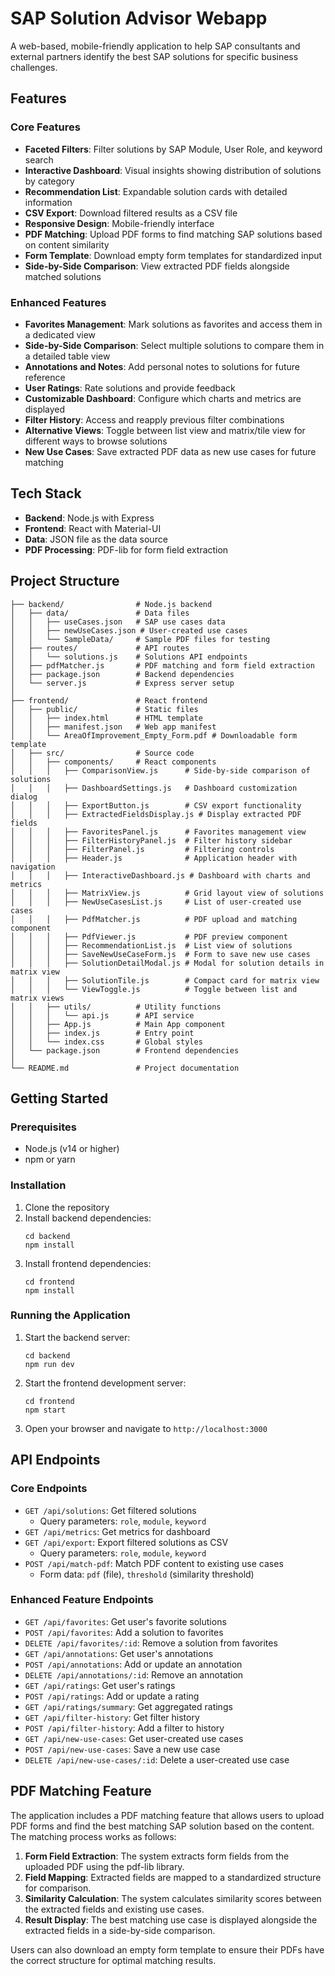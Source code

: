 # SAP Solution Advisor Webapp

A web-based, mobile-friendly application to help SAP consultants and external partners identify the best SAP solutions for specific business challenges.

## Features

### Core Features
- **Faceted Filters**: Filter solutions by SAP Module, User Role, and keyword search
- **Interactive Dashboard**: Visual insights showing distribution of solutions by category
- **Recommendation List**: Expandable solution cards with detailed information
- **CSV Export**: Download filtered results as a CSV file
- **Responsive Design**: Mobile-friendly interface
- **PDF Matching**: Upload PDF forms to find matching SAP solutions based on content similarity
- **Form Template**: Download empty form templates for standardized input
- **Side-by-Side Comparison**: View extracted PDF fields alongside matched solutions

### Enhanced Features
- **Favorites Management**: Mark solutions as favorites and access them in a dedicated view
- **Side-by-Side Comparison**: Select multiple solutions to compare them in a detailed table view
- **Annotations and Notes**: Add personal notes to solutions for future reference
- **User Ratings**: Rate solutions and provide feedback
- **Customizable Dashboard**: Configure which charts and metrics are displayed
- **Filter History**: Access and reapply previous filter combinations
- **Alternative Views**: Toggle between list view and matrix/tile view for different ways to browse solutions
- **New Use Cases**: Save extracted PDF data as new use cases for future matching

## Tech Stack

- **Backend**: Node.js with Express
- **Frontend**: React with Material-UI
- **Data**: JSON file as the data source
- **PDF Processing**: PDF-lib for form field extraction

## Project Structure

```
├── backend/                # Node.js backend
│   ├── data/               # Data files
│   │   ├── useCases.json   # SAP use cases data
│   │   ├── newUseCases.json # User-created use cases
│   │   └── SampleData/     # Sample PDF files for testing
│   ├── routes/             # API routes
│   │   └── solutions.js    # Solutions API endpoints
│   ├── pdfMatcher.js       # PDF matching and form field extraction
│   ├── package.json        # Backend dependencies
│   └── server.js           # Express server setup
│
├── frontend/               # React frontend
│   ├── public/             # Static files
│   │   ├── index.html      # HTML template
│   │   ├── manifest.json   # Web app manifest
│   │   └── AreaOfImprovement_Empty_Form.pdf # Downloadable form template
│   ├── src/                # Source code
│   │   ├── components/     # React components
│   │   │   ├── ComparisonView.js      # Side-by-side comparison of solutions
│   │   │   ├── DashboardSettings.js   # Dashboard customization dialog
│   │   │   ├── ExportButton.js        # CSV export functionality
│   │   │   ├── ExtractedFieldsDisplay.js # Display extracted PDF fields
│   │   │   ├── FavoritesPanel.js      # Favorites management view
│   │   │   ├── FilterHistoryPanel.js  # Filter history sidebar
│   │   │   ├── FilterPanel.js         # Filtering controls
│   │   │   ├── Header.js              # Application header with navigation
│   │   │   ├── InteractiveDashboard.js # Dashboard with charts and metrics
│   │   │   ├── MatrixView.js          # Grid layout view of solutions
│   │   │   ├── NewUseCasesList.js     # List of user-created use cases
│   │   │   ├── PdfMatcher.js          # PDF upload and matching component
│   │   │   ├── PdfViewer.js           # PDF preview component
│   │   │   ├── RecommendationList.js  # List view of solutions
│   │   │   ├── SaveNewUseCaseForm.js  # Form to save new use cases
│   │   │   ├── SolutionDetailModal.js # Modal for solution details in matrix view
│   │   │   ├── SolutionTile.js        # Compact card for matrix view
│   │   │   └── ViewToggle.js          # Toggle between list and matrix views
│   │   ├── utils/          # Utility functions
│   │   │   └── api.js      # API service
│   │   ├── App.js          # Main App component
│   │   ├── index.js        # Entry point
│   │   └── index.css       # Global styles
│   └── package.json        # Frontend dependencies
│
└── README.md               # Project documentation
```

## Getting Started

### Prerequisites

- Node.js (v14 or higher)
- npm or yarn

### Installation

1. Clone the repository
2. Install backend dependencies:
   ```
   cd backend
   npm install
   ```
3. Install frontend dependencies:
   ```
   cd frontend
   npm install
   ```

### Running the Application

1. Start the backend server:
   ```
   cd backend
   npm run dev
   ```
2. Start the frontend development server:
   ```
   cd frontend
   npm start
   ```
3. Open your browser and navigate to `http://localhost:3000`

## API Endpoints

### Core Endpoints
- `GET /api/solutions`: Get filtered solutions
  - Query parameters: `role`, `module`, `keyword`
- `GET /api/metrics`: Get metrics for dashboard
- `GET /api/export`: Export filtered solutions as CSV
  - Query parameters: `role`, `module`, `keyword`
- `POST /api/match-pdf`: Match PDF content to existing use cases
  - Form data: `pdf` (file), `threshold` (similarity threshold)

### Enhanced Feature Endpoints
- `GET /api/favorites`: Get user's favorite solutions
- `POST /api/favorites`: Add a solution to favorites
- `DELETE /api/favorites/:id`: Remove a solution from favorites
- `GET /api/annotations`: Get user's annotations
- `POST /api/annotations`: Add or update an annotation
- `DELETE /api/annotations/:id`: Remove an annotation
- `GET /api/ratings`: Get user's ratings
- `POST /api/ratings`: Add or update a rating
- `GET /api/ratings/summary`: Get aggregated ratings
- `GET /api/filter-history`: Get filter history
- `POST /api/filter-history`: Add a filter to history
- `GET /api/new-use-cases`: Get user-created use cases
- `POST /api/new-use-cases`: Save a new use case
- `DELETE /api/new-use-cases/:id`: Delete a user-created use case

## PDF Matching Feature

The application includes a PDF matching feature that allows users to upload PDF forms and find the best matching SAP solution based on the content. The matching process works as follows:

1. **Form Field Extraction**: The system extracts form fields from the uploaded PDF using the pdf-lib library.
2. **Field Mapping**: Extracted fields are mapped to a standardized structure for comparison.
3. **Similarity Calculation**: The system calculates similarity scores between the extracted fields and existing use cases.
4. **Result Display**: The best matching use case is displayed alongside the extracted fields in a side-by-side comparison.

Users can also download an empty form template to ensure their PDFs have the correct structure for optimal matching results.

